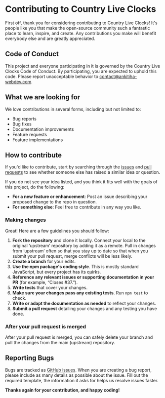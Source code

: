 # Contributing to Country Live Clocks

First off, thank you for considering contributing to Country Live Clocks! It's people like you that make the open-source community such a fantastic place to learn, inspire, and create. Any contributions you make will benefit everybody else and are greatly appreciated.

## Code of Conduct

This project and everyone participating in it is governed by the Country Live Clocks Code of Conduct. By participating, you are expected to uphold this code. Please report unacceptable behavior to [contact@ankitjha-webdev.com](mailto:contact@ankitjha-webdev.com).

## What we are looking for

We love contributions in several forms, including but not limited to:

- Bug reports
- Bug fixes
- Documentation improvements
- Feature requests
- Feature implementations

## How to contribute

If you'd like to contribute, start by searching through the [issues](https://github.com/ankitjha-webdev/CountryLiveClocks/issues) and [pull requests](https://github.com/ankitjha-webdev/CountryLiveClocks/pulls) to see whether someone else has raised a similar idea or question.

If you do not see your idea listed, and you think it fits well with the goals of this project, do the following:

- **For a new feature or enhancement**: Post an issue describing your proposed change to the repo in question.
- **For something else**: Feel free to contribute in any way you like.

### Making changes

Great! Here are a few guidelines you should follow:

1. **Fork the repository** and clone it locally. Connect your local to the original ‘upstream’ repository by adding it as a remote. Pull in changes from ‘upstream’ often so that you stay up to date so that when you submit your pull request, merge conflicts will be less likely.
2. **Create a branch** for your edits.
3. **Use the npm package's coding style**. This is mostly standard JavaScript, but every project has its quirks.
4. **Reference any relevant issues or supporting documentation in your PR** (for example, “Closes #37.”).
5. **Write tests** that cover your changes.
6. **Make sure your changes pass any existing tests**. Run `npm test` to check.
7. **Write or adapt the documentation as needed** to reflect your changes.
8. **Submit a pull request** detailing your changes and any testing you have done.

### After your pull request is merged

After your pull request is merged, you can safely delete your branch and pull the changes from the main (upstream) repository.

## Reporting Bugs

Bugs are tracked as [GitHub issues](https://github.com/ankitjha-webdev/CountryLiveClocks/issues). When you are creating a bug report, please include as many details as possible about the issue. Fill out the required template, the information it asks for helps us resolve issues faster.

**Thanks again for your contribution, and happy coding!**